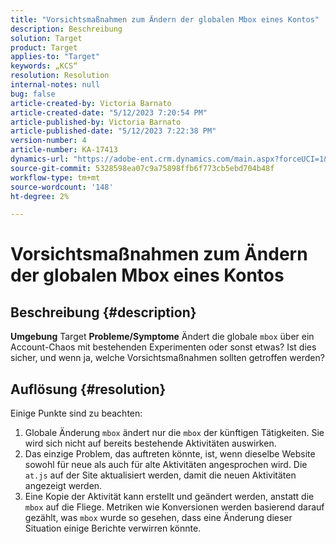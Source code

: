 ```yaml
---
title: "Vorsichtsmaßnahmen zum Ändern der globalen Mbox eines Kontos"
description: Beschreibung
solution: Target
product: Target
applies-to: "Target"
keywords: „KCS“
resolution: Resolution
internal-notes: null
bug: false
article-created-by: Victoria Barnato
article-created-date: "5/12/2023 7:20:54 PM"
article-published-by: Victoria Barnato
article-published-date: "5/12/2023 7:22:38 PM"
version-number: 4
article-number: KA-17413
dynamics-url: "https://adobe-ent.crm.dynamics.com/main.aspx?forceUCI=1&pagetype=entityrecord&etn=knowledgearticle&id=5468b11a-faf0-ed11-8849-6045bd006ce9"
source-git-commit: 5328598ea07c9a75898ffb6f773cb5ebd704b48f
workflow-type: tm+mt
source-wordcount: '148'
ht-degree: 2%

---
```


# Vorsichtsmaßnahmen zum Ändern der globalen Mbox eines Kontos

## Beschreibung {#description}

<b>Umgebung</b>
Target
<b>Probleme/Symptome</b>
Ändert die globale `mbox` über ein Account-Chaos mit bestehenden Experimenten oder sonst etwas? Ist dies sicher, und wenn ja, welche Vorsichtsmaßnahmen sollten getroffen werden?


## Auflösung {#resolution}


Einige Punkte sind zu beachten:

1. Globale Änderung `mbox` ändert nur die `mbox` der künftigen Tätigkeiten. Sie wird sich nicht auf bereits bestehende Aktivitäten auswirken.
2. Das einzige Problem, das auftreten könnte, ist, wenn dieselbe Website sowohl für neue als auch für alte Aktivitäten angesprochen wird. Die `at.js` auf der Site aktualisiert werden, damit die neuen Aktivitäten angezeigt werden.
3. Eine Kopie der Aktivität kann erstellt und geändert werden, anstatt die `mbox` auf die Fliege. Metriken wie Konversionen werden basierend darauf gezählt, was `mbox` wurde so gesehen, dass eine Änderung dieser Situation einige Berichte verwirren könnte.


